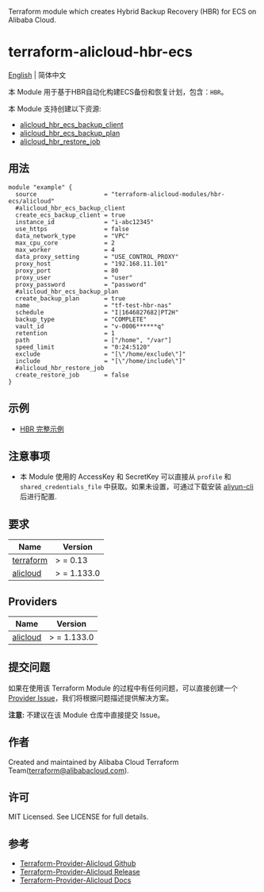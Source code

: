 Terraform module which creates Hybrid Backup Recovery (HBR) for ECS on Alibaba Cloud.

terraform-alicloud-hbr-ecs
=====================================================================

[English](https://github.com/terraform-alicloud-modules/terraform-alicloud-hbr-ecs/blob/main/README.md) | 简体中文

本 Module 用于基于HBR自动化构建ECS备份和恢复计划，包含：`HBR`。

本 Module 支持创建以下资源:

* [alicloud_hbr_ecs_backup_client](https://registry.terraform.io/providers/aliyun/alicloud/latest/docs/resources/hbr_ecs_backup_client)
* [alicloud_hbr_ecs_backup_plan](https://registry.terraform.io/providers/aliyun/alicloud/latest/docs/resources/hbr_ecs_backup_plan)
* [alicloud_hbr_restore_job](https://registry.terraform.io/providers/aliyun/alicloud/latest/docs/resources/hbr_restore_job)

## 用法

```hcl
module "example" {
  source                   = "terraform-alicloud-modules/hbr-ecs/alicloud"
  #alicloud_hbr_ecs_backup_client
  create_ecs_backup_client = true
  instance_id              = "i-abc12345"
  use_https                = false
  data_network_type        = "VPC"
  max_cpu_core             = 2
  max_worker               = 4
  data_proxy_setting       = "USE_CONTROL_PROXY"
  proxy_host               = "192.168.11.101"
  proxy_port               = 80
  proxy_user               = "user"
  proxy_password           = "password"
  #alicloud_hbr_ecs_backup_plan
  create_backup_plan       = true
  name                     = "tf-test-hbr-nas"
  schedule                 = "I|1646827682|PT2H"
  backup_type              = "COMPLETE"
  vault_id                 = "v-0006******q"
  retention                = 1
  path                     = ["/home", "/var"]
  speed_limit              = "0:24:5120"
  exclude                  = "[\"/home/exclude\"]"
  include                  = "[\"/home/include\"]"
  #alicloud_hbr_restore_job
  create_restore_job       = false
}
```

## 示例

* [HBR 完整示例](https://github.com/terraform-alicloud-modules/terraform-alicloud-hbr-ecs/tree/main/examples/complete)

## 注意事项

* 本 Module 使用的 AccessKey 和 SecretKey 可以直接从 `profile` 和 `shared_credentials_file`
  中获取。如果未设置，可通过下载安装 [aliyun-cli](https://github.com/aliyun/aliyun-cli#installation) 后进行配置.

## 要求

| Name | Version |
|------|---------|
| <a name="requirement_terraform"></a> [terraform](#requirement\_terraform) | > = 0.13 |
| <a name="requirement_alicloud"></a> [alicloud](#requirement\_alicloud) | > = 1.133.0 |

## Providers

| Name | Version |
|------|---------|
| <a name="provider_alicloud"></a> [alicloud](#provider\_alicloud) | > = 1.133.0 |

## 提交问题

如果在使用该 Terraform Module
的过程中有任何问题，可以直接创建一个 [Provider Issue](https://github.com/aliyun/terraform-provider-alicloud/issues/new)，我们将根据问题描述提供解决方案。

**注意:** 不建议在该 Module 仓库中直接提交 Issue。

## 作者

Created and maintained by Alibaba Cloud Terraform Team(terraform@alibabacloud.com).

## 许可

MIT Licensed. See LICENSE for full details.

## 参考

* [Terraform-Provider-Alicloud Github](https://github.com/aliyun/terraform-provider-alicloud)
* [Terraform-Provider-Alicloud Release](https://releases.hashicorp.com/terraform-provider-alicloud/)
* [Terraform-Provider-Alicloud Docs](https://registry.terraform.io/providers/aliyun/alicloud/latest/docs)
